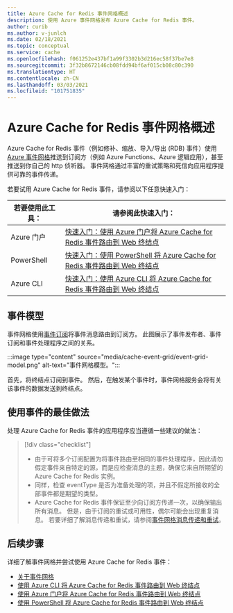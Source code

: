 ```yaml
---
title: Azure Cache for Redis 事件网格概述
description: 使用 Azure 事件网格发布 Azure Cache for Redis 事件。
author: curib
ms.author: v-junlch
ms.date: 02/18/2021
ms.topic: conceptual
ms.service: cache
ms.openlocfilehash: f061252e437bf1a99f3302b3d216ec58f37be7e8
ms.sourcegitcommit: 3f32b8672146cb08fdd94bf6af015cb08c80c390
ms.translationtype: HT
ms.contentlocale: zh-CN
ms.lasthandoff: 03/03/2021
ms.locfileid: "101751835"
---
```

# <a name="azure-cache-for-redis-event-grid-overview"></a>Azure Cache for Redis 事件网格概述 

Azure Cache for Redis 事件（例如修补、缩放、导入/导出 (RDB) 事件）使用 [Azure 事件网格](https://www.azure.cn/home/features/event-grid/)推送到订阅方（例如 Azure Functions、Azure 逻辑应用），甚至推送到你自己的 http 侦听器。 事件网格通过丰富的重试策略和死信向应用程序提供可靠的事件传递。

若要试用 Azure Cache for Redis 事件，请参阅以下任意快速入门：

|若要使用此工具：    |请参阅此快速入门： |
|--|-|
|Azure 门户    |[快速入门：使用 Azure 门户将 Azure Cache for Redis 事件路由到 Web 终结点](cache-event-grid-quickstart-portal.md)|
|PowerShell    |[快速入门：使用 PowerShell 将 Azure Cache for Redis 事件路由到 Web 终结点](cache-event-grid-quickstart-powershell.md)|
|Azure CLI    |[快速入门：使用 Azure CLI 将 Azure Cache for Redis 事件路由到 Web 终结点](cache-event-grid-quickstart-cli.md)|

## <a name="the-event-model"></a>事件模型

事件网格使用[事件订阅](../event-grid/concepts.md#event-subscriptions)将事件消息路由到订阅方。 此图展示了事件发布者、事件订阅和事件处理程序之间的关系。

:::image type="content" source="media/cache-event-grid/event-grid-model.png" alt-text="事件网格模型。":::

首先，将终结点订阅到事件。 然后，在触发某个事件时，事件网格服务会将有关该事件的数据发送到终结点。



## <a name="best-practices-for-consuming-events"></a>使用事件的最佳做法

处理 Azure Cache for Redis 事件的应用程序应当遵循一些建议的做法：
> [!div class="checklist"]
> * 由于可将多个订阅配置为将事件路由至相同的事件处理程序，因此请勿假定事件来自特定的源，而是应检查消息的主题，确保它来自所期望的 Azure Cache for Redis 实例。
> * 同样，检查 eventType 是否为准备处理的项，并且不假定所接收的全部事件都是期望的类型。
> * Azure Cache for Redis 事件保证至少向订阅方传递一次，以确保输出所有消息。 但是，由于订阅的重试或可用性，偶尔可能会出现重复消息。 若要详细了解消息传递和重试，请参阅[事件网格消息传递和重试](../event-grid/delivery-and-retry.md)。


## <a name="next-steps"></a>后续步骤

详细了解事件网格并尝试使用 Azure Cache for Redis 事件：

- [关于事件网格](../event-grid/overview.md)
- [使用 Azure CLI 将 Azure Cache for Redis 事件路由到 Web 终结点](cache-event-grid-quickstart-cli.md)
- [使用 Azure 门户将 Azure Cache for Redis 事件路由到 Web 终结点](cache-event-grid-quickstart-portal.md)
- [使用 PowerShell 将 Azure Cache for Redis 事件路由到 Web 终结点](cache-event-grid-quickstart-powershell.md)
